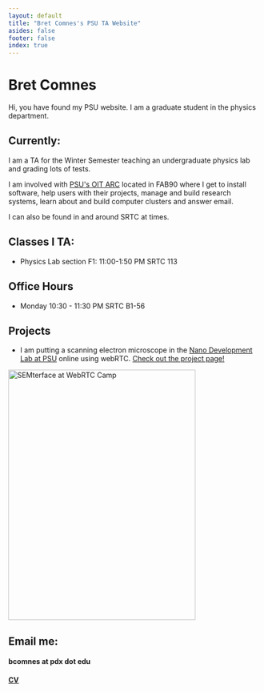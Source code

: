 ```yaml
---
layout: default
title: "Bret Comnes's PSU TA Website"
asides: false
footer: false
index: true
---
```

# Bret Comnes

Hi, you have found my PSU website.  I am a graduate student in the physics department.

## Currently:

I am a TA for the Winter Semester teaching an undergraduate physics lab and grading lots of tests.

I am involved with [PSU's OIT ARC](http://www.pdx.edu/arc/academic-and-research-computing) located in FAB90 where I get to install software, help users with their projects, manage and build research systems, learn about and build computer clusters and answer email.  

I can also be found in and around SRTC at times.  

## Classes I TA:
*  Physics Lab section F1:  11:00-1:50 PM SRTC 113

## Office Hours
*   Monday 10:30 - 11:30 PM SRTC B1-56

## Projects
* I am putting a scanning electron microscope in the [Nano Development Lab at PSU](http://www.pdx.edu/nano-development-lab/) online using webRTC.  [Check out the project page!](http://bret.io/pages/projects/semterface)

<a href="http://www.flickr.com/photos/bretc/sets/72157640029129245" title="SEMterface at WebRTC Camp, on Flickr"><img class="img-polaroid" src="http://farm4.staticflickr.com/3746/12080555383_d7c40f33b3_n.jpg" width="374" height="500" alt="SEMterface at WebRTC Camp"></a>

## Email me:

#### bcomnes at pdx dot edu

#### [CV](http://www.bret.io/assets/resume/Bret_Comnes_CV_Public.pdf)